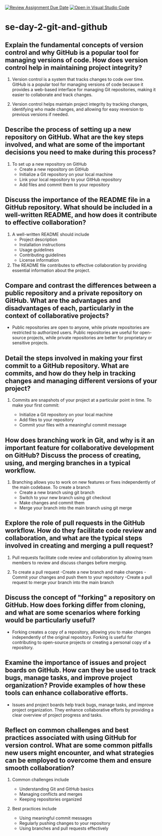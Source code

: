 [![Review Assignment Due Date](https://classroom.github.com/assets/deadline-readme-button-22041afd0340ce965d47ae6ef1cefeee28c7c493a6346c4f15d667ab976d596c.svg)](https://classroom.github.com/a/8wgCKhpZ)
[![Open in Visual Studio Code](https://classroom.github.com/assets/open-in-vscode-2e0aaae1b6195c2367325f4f02e2d04e9abb55f0b24a779b69b11b9e10269abc.svg)](https://classroom.github.com/online_ide?assignment_repo_id=15611580&assignment_repo_type=AssignmentRepo)
# se-day-2-git-and-github
## Explain the fundamental concepts of version control and why GitHub is a popular tool for managing versions of code. How does version control help in maintaining project integrity?

1. Version control is a system that tracks changes to code over time. GitHub is a popular tool for managing versions of code because it provides a web-based interface for managing Git repositories, making it easier to collaborate and track changes.

2. Version control helps maintain project integrity by tracking changes, identifying who made changes, and allowing for easy reversion to previous versions if needed.

## Describe the process of setting up a new repository on GitHub. What are the key steps involved, and what are some of the important decisions you need to make during this process?

1. To set up a new repository on GitHub
    - Create a new repository on GitHub
    - Initialize a Git repository on your local machine
    - Link your local repository to your GitHub repository
    - Add files and commit them to your repository

## Discuss the importance of the README file in a GitHub repository. What should be included in a well-written README, and how does it contribute to effective collaboration?

1. A well-written README should include
    - Project description
    - Installation instructions
    - Usage guidelines
    - Contributing guidelines
    - License information
2. The README file contributes to effective collaboration by providing essential information about the project.

## Compare and contrast the differences between a public repository and a private repository on GitHub. What are the advantages and disadvantages of each, particularly in the context of collaborative projects?

   - Public repositories are open to anyone, while private repositories are restricted to authorized users. Public repositories are useful for open-source projects, while private 
     repositories are better for proprietary or sensitive projects.

## Detail the steps involved in making your first commit to a GitHub repository. What are commits, and how do they help in tracking changes and managing different versions of your project?

1. Commits are snapshots of your project at a particular point in time. To make your first commit:

   - Initialize a Git repository on your local machine
   - Add files to your repository
   - Commit your files with a meaningful commit message

## How does branching work in Git, and why is it an important feature for collaborative development on GitHub? Discuss the process of creating, using, and merging branches in a typical workflow.

1. Branching allows you to work on new features or fixes independently of the main codebase. To create a branch
   - Create a new branch using git branch
   - Switch to your new branch using git checkout
   - Make changes and commit them
   - Merge your branch into the main branch using git merge

## Explore the role of pull requests in the GitHub workflow. How do they facilitate code review and collaboration, and what are the typical steps involved in creating and merging a pull request?

1. Pull requests facilitate code review and collaboration by allowing team members to review and discuss changes before merging. 

2. To create a pull request
   -Create a new branch and make changes
   -Commit your changes and push them to your repository
   -Create a pull request to merge your branch into the main branch

## Discuss the concept of "forking" a repository on GitHub. How does forking differ from cloning, and what are some scenarios where forking would be particularly useful?

  - Forking creates a copy of a repository, allowing you to make changes independently of the original repository. Forking is useful for contributing to open-source projects or creating 
    a personal copy of a repository.

## Examine the importance of issues and project boards on GitHub. How can they be used to track bugs, manage tasks, and improve project organization? Provide examples of how these tools can enhance collaborative efforts.

  - Issues and project boards help track bugs, manage tasks, and improve project organization. They enhance collaborative efforts by providing a clear overview of project progress and 
    tasks.

## Reflect on common challenges and best practices associated with using GitHub for version control. What are some common pitfalls new users might encounter, and what strategies can be employed to overcome them and ensure smooth collaboration?

1. Common challenges include
   - Understanding Git and GitHub basics
   - Managing conflicts and merges
   - Keeping repositories organized

3. Best practices include
   
   - Using meaningful commit messages
   - Regularly pushing changes to your repository
   - Using branches and pull requests effectively
